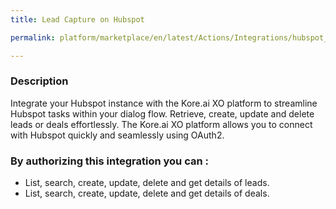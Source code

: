```yaml
---
title: Lead Capture on Hubspot

permalink: platform/marketplace/en/latest/Actions/Integrations/hubspot_leadCapture

---
```


### Description

Integrate your Hubspot instance with the Kore.ai XO platform to streamline Hubspot tasks within your dialog flow. Retrieve, create, update and delete leads or deals effortlessly. The Kore.ai XO platform allows you to connect with Hubspot quickly and seamlessly using OAuth2.

### By authorizing this integration you can :
- List, search, create, update, delete and get details of leads.
- List, search, create, update, delete and get details of deals.
